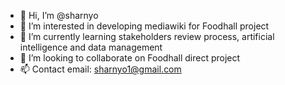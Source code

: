 - 👋 Hi, I’m @sharnyo
- 👀 I’m interested in developing mediawiki for Foodhall project
- 🌱 I’m currently learning stakeholders review process, artificial intelligence and data management 
- 💞️ I’m looking to collaborate on Foodhall direct project
- 📫 Contact email: sharnyo1@gmail.com

<!---
sharnyo/sharnyo is a ✨ special ✨ repository because its `README.md` (this file) appears on your GitHub profile.
You can click the Preview link to take a look at your changes.
--->
